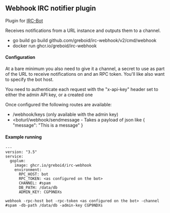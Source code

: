## Webhook IRC notifier plugin

Plugin for [IRC-Bot](https://github.com/greboid/irc-bot)

Receives notifications from a URL instance and outputs them to a channel.

 - go build go build github.com/greboid/irc-webhook/v2/cmd/webhook
 - docker run ghcr.io/greboid/irc-webhook
 
#### Configuration

At a bare minimum you also need to give it a channel, a secret to use as part of the URL to receive notifications
 on and an RPC token.  You'll like also want to specify the bot host.
 
 You need to authenticate each request with the "x-api-key" header set to either the admin API key, or a created one

Once configured the following routes are available:
 
 - <boturl>/webhook/keys (only available with the admin key)
 - <boturl/webhook/sendmessage - Takes a payload of json like { "message": "This is a message" }

#### Example running

```
---
version: "3.5"
service:
  goplum:
    image: ghcr.io/greboid/irc-webhook
    environment:
      RPC_HOST: bot
      RPC_TOKEN: <as configured on the bot>
      CHANNEL: #spam
      DB_PATH: /data/db
      ADMIN_KEY: CGP9NDXs
```

```
webhook -rpc-host bot -rpc-token <as configured on the bot> -channel #spam -db-path /data/db -admin-key CGP9NDXs
```
